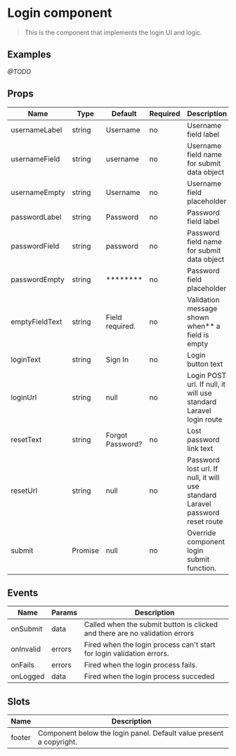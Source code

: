 # Login component

> This is the component that implements the login UI and logic. 

## Examples
*@TODO*

## Props
| Name | Type | Default | Required | Description |
|------|------|---------|----------|-------------|
| usernameLabel | string | Username | no | Username field label |
| usernameField | string | username | no | Username field name for submit data object |
| usernameEmpty | string | Username | no | Username field placeholder |
| passwordLabel | string | Password | no | Password field label |
| passwordField | string | password | no | Password field name for submit data object |
| passwordEmpty | string | ******** | no | Password field placeholder |
| emptyFieldText | string | Field required. | no | Validation message shown when** a field is empty |
| loginText | string | Sign In | no | Login button text |
| loginUrl | string | null | no | Login POST url. If null, it will use standard Laravel login route |
| resetText | string | Forgot Password? | no | Lost password link text |
| resetUrl | string | null | no | Password lost url. If null, it will use standard Laravel password reset route |
| submit | Promise | null | no | Override component login submit function. |


## Events
| Name | Params | Description |
|------|--------|-------------|
| onSubmit | data | Called when the submit button is clicked and there are no validation errors |
| onInvalid | errors | Fired when the login process can't start for login validation errors. |
| onFails | errors | Fired when the login process fails. | 
| onLogged | data | Fired when the login process succeded |

## Slots
| Name | Description |
|------|-------------|
| footer | Component below the login panel. Default value present a copyright. |


